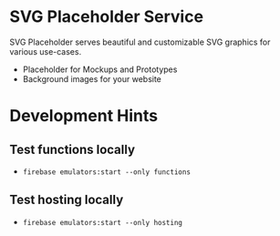 # SVG Placeholder Service

SVG Placeholder serves beautiful and customizable SVG graphics for various use-cases.

- Placeholder for Mockups and Prototypes
- Background images for your website

# Development Hints

## Test functions locally

- `firebase emulators:start --only functions`

## Test hosting locally

- `firebase emulators:start --only hosting`
